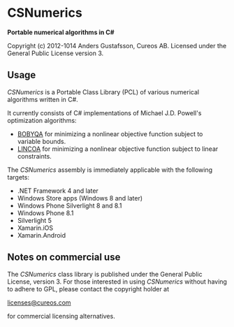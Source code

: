 # CSNumerics

<b>Portable numerical algorithms in C#</b>

Copyright (c) 2012-1014 Anders Gustafsson, Cureos AB. Licensed under the General Public License version 3.<br />

## Usage

*CSNumerics* is a Portable Class Library (PCL) of various numerical algorithms written in C#. 

It currently consists of C# implementations of Michael J.D. Powell's optimization algorithms:

* [BOBYQA](https://github.com/cureos/csnumerics/wiki/BOBYQA) for minimizing a nonlinear objective function subject to variable bounds.
* [LINCOA](https://github.com/cureos/csnumerics/wiki/LINCOA) for minimizing a nonlinear objective function subject to linear constraints.

The *CSNumerics* assembly is immediately applicable with the following targets:

* .NET Framework 4 and later
* Windows Store apps (Windows 8 and later)
* Windows Phone Silverlight 8 and 8.1
* Windows Phone 8.1
* Silverlight 5
* Xamarin.iOS
* Xamarin.Android


## Notes on commercial use

The *CSNumerics* class library is published under the General Public License, version 3.
For those interested in using *CSNumerics* without having to adhere to GPL, please contact the copyright holder at

licenses@cureos.com

for commercial licensing alternatives.
